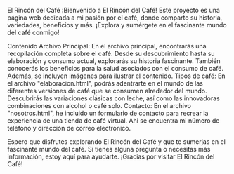 El Rincón del Café
¡Bienvenido a El Rincón del Café! Este proyecto es una página web dedicada a mi pasión por el café, donde comparto su historia, variedades, beneficios y más. ¡Explora y sumérgete en el fascinante mundo del café conmigo!

Contenido
Archivo Principal: En el archivo principal, encontrarás una recopilación completa sobre el café. Desde su descubrimiento hasta su elaboración y consumo actual, explorarás su historia fascinante. También conocerás los beneficios para la salud asociados con el consumo de café. Además, se incluyen imágenes para ilustrar el contenido.
Tipos de café: En el archivo "elaboracion.html", podrás adentrarte en el mundo de las diferentes versiones de café que se consumen alrededor del mundo. Descubrirás las variaciones clásicas con leche, así como las innovadoras combinaciones con alcohol o café solo.
Contacto:  En el archivo "nosotros.html", he incluido un formulario de contacto para recrear la experiencia de una tienda de café virtual. Ahi se encuentra mi número de teléfono y dirección de correo electrónico.

Espero que disfrutes explorando El Rincón del Café y que te sumerjas en el fascinante mundo del café. Si tienes alguna pregunta o necesitas más información, estoy aquí para ayudarte. ¡Gracias por visitar El Rincón del Café!
